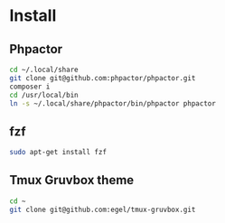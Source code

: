 
# Install

## Phpactor

```sh
cd ~/.local/share
git clone git@github.com:phpactor/phpactor.git
composer i
cd /usr/local/bin
ln -s ~/.local/share/phpactor/bin/phpactor phpactor
```

## fzf

```sh
sudo apt-get install fzf
```

## Tmux Gruvbox theme

```sh
cd ~
git clone git@github.com:egel/tmux-gruvbox.git
```

